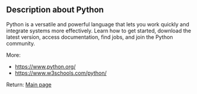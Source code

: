 ## Description about Python

Python is a versatile and powerful language that lets you work quickly and integrate systems more effectively. Learn how to get started, download the latest version, access documentation, find jobs, and join the Python community.

More:

* https://www.python.org/
* https://www.w3schools.com/python/




Return: [Main page](/output.md)